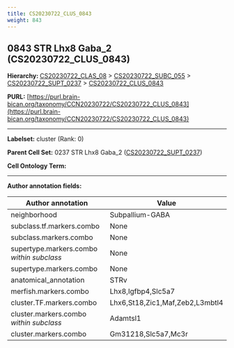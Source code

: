 ```yaml
---
title: CS20230722_CLUS_0843
weight: 843
---
```

## 0843 STR Lhx8 Gaba_2 (CS20230722_CLUS_0843)
<b>Hierarchy: </b>
[CS20230722_CLAS_08](../CS20230722_CLAS_08) >
[CS20230722_SUBC_055](../CS20230722_SUBC_055) >
[CS20230722_SUPT_0237](../CS20230722_SUPT_0237) >
[CS20230722_CLUS_0843](../CS20230722_CLUS_0843)

**PURL:** [https://purl.brain-bican.org/taxonomy/CCN20230722/CS20230722_CLUS_0843](https://purl.brain-bican.org/taxonomy/CCN20230722/CS20230722_CLUS_0843)

---


**Labelset:** cluster (Rank: 0)

**Parent Cell Set:** 0237 STR Lhx8 Gaba_2 ([CS20230722_SUPT_0237](../CS20230722_SUPT_0237))



**Cell Ontology Term:** 

[MARKER GENES.]: #


---

[TRANSFERRED ANNOTATIONS.]: #


[AUTHOR ANNOTATION FIELDS.]: #


**Author annotation fields:**

| Author annotation | Value |
|-------------------|-------|
|neighborhood|Subpallium-GABA|
|subclass.tf.markers.combo|None|
|subclass.markers.combo|None|
|supertype.markers.combo _within subclass_|None|
|supertype.markers.combo|None|
|anatomical_annotation|STRv|
|merfish.markers.combo|Lhx8,Igfbp4,Slc5a7|
|cluster.TF.markers.combo|Lhx6,St18,Zic1,Maf,Zeb2,L3mbtl4|
|cluster.markers.combo _within subclass_|Adamtsl1|
|cluster.markers.combo|Gm31218,Slc5a7,Mc3r|
